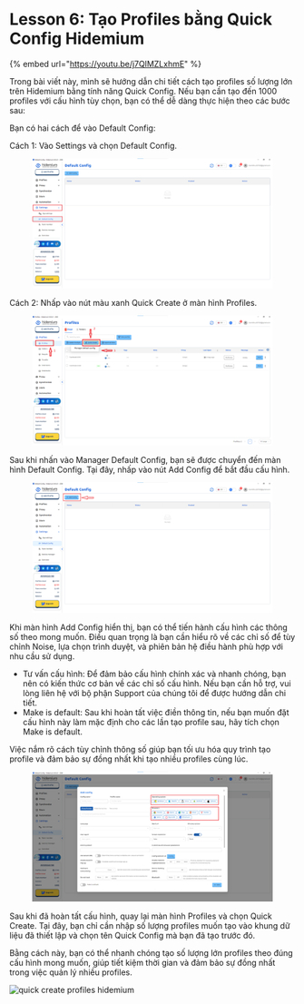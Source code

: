 # Lesson 6: Tạo Profiles bằng Quick Config Hidemium

{% embed url="https://youtu.be/j7QlMZLxhmE" %}



Trong bài viết này, mình sẽ hướng dẫn chi tiết cách tạo profiles số lượng lớn trên Hidemium bằng tính năng Quick Config. Nếu bạn cần tạo đến 1000 profiles với cấu hình tùy chọn, bạn có thể dễ dàng thực hiện theo các bước sau:

Bạn có hai cách để vào Default Config:

Cách 1: Vào Settings và chọn Default Config.

<figure><img src="../../../.gitbook/assets/image (22).png" alt=""><figcaption></figcaption></figure>



Cách 2: Nhấp vào nút màu xanh Quick Create ở màn hình Profiles.

<figure><img src="../../../.gitbook/assets/image (23).png" alt=""><figcaption></figcaption></figure>



Sau khi nhấn vào Manager Default Config, bạn sẽ được chuyển đến màn hình Default Config. Tại đây, nhấp vào nút Add Config để bắt đầu cấu hình.

<figure><img src="../../../.gitbook/assets/image (24).png" alt=""><figcaption></figcaption></figure>



Khi màn hình Add Config hiển thị, bạn có thể tiến hành cấu hình các thông số theo mong muốn. Điều quan trọng là bạn cần hiểu rõ về các chỉ số để tùy chỉnh Noise, lựa chọn trình duyệt, và phiên bản hệ điều hành phù hợp với nhu cầu sử dụng.

* Tư vấn cấu hình: Để đảm bảo cấu hình chính xác và nhanh chóng, bạn nên có kiến thức cơ bản về các chỉ số cấu hình. Nếu bạn cần hỗ trợ, vui lòng liên hệ với bộ phận Support của chúng tôi để được hướng dẫn chi tiết.
* Make is default: Sau khi hoàn tất việc điền thông tin, nếu bạn muốn đặt cấu hình này làm mặc định cho các lần tạo profile sau, hãy tích chọn Make is default.

Việc nắm rõ cách tùy chỉnh thông số giúp bạn tối ưu hóa quy trình tạo profile và đảm bảo sự đồng nhất khi tạo nhiều profiles cùng lúc.

<figure><img src="../../../.gitbook/assets/image (25).png" alt=""><figcaption></figcaption></figure>



Sau khi đã hoàn tất cấu hình, quay lại màn hình Profiles và chọn Quick Create. Tại đây, bạn chỉ cần nhập số lượng profiles muốn tạo vào khung dữ liệu đã thiết lập và chọn tên Quick Config mà bạn đã tạo trước đó.

Bằng cách này, bạn có thể nhanh chóng tạo số lượng lớn profiles theo đúng cấu hình mong muốn, giúp tiết kiệm thời gian và đảm bảo sự đồng nhất trong việc quản lý nhiều profiles.

![quick create profiles hidemium](http://education.hidemium.io/wp-content/uploads/2024/04/quick-create-profiles-hidemium-1024x452.png)

&#x20;
